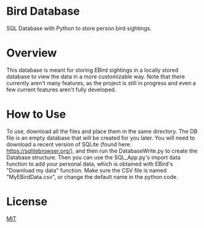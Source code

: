 # Bird Database
SQL Database with Python to store person bird sightings.

# Overview
This database is meant for storing EBird sightings in a locally stored database to view
the data in a more customizable way. Note that there currently aren't many features,
as the project is still in progress and even a few current features aren't fully
developed. 

# How to Use
To use, download all the files and place them in the same directory. The DB file is an 
empty database that will be created for you later. You will need to download a recent 
version of SQLite (found here: https://sqlitebrowser.org/), and then run the DatabaseWrite.py to
create the Database structure. Then you can use the SQL_App.py's import data function to add your personal
data, which is obtained with EBird's "Download my data" function. Make sure the CSV file is named 
"MyEBirdData.csv", or change the default name in the python code. 

# License
[MIT](https://choosealicense.com/licenses/mit/)
